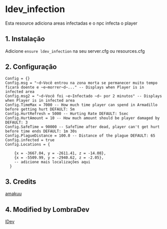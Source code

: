 # ldev_infection

Esta resource adiciona areas infectadas e o npc infecta o player

## 1. Instalação
Adicione ```ensure ldev_infection``` na seu server.cfg ou resources.cfg

## 2. Configuração
```
Config = {}
Config.msg = "~d~Você entrou na zona morta se permanecer muito tempo ficará doente e ~e~morrer~d~..." -- Displays when Player is in infected area
Config.msg2 = "~d~Você foi ~e~Infectado ~d~ por 2 minutos" -- Displays when Player is in infected area
Config.TimeMax = 7000 -- How much time player can spend in Armadillo before getting hurt DEFAULT: 5m
Config.HurtRefresh = 5000 -- Hurting Rate DEFAULT: 5sec
Config.HurtAmount = 10 -- How much amount should be player damaged by DEFAULT: 3
Config.SafeTime = 90000 -- SafeTime after dead, player can't get hurt before time ends DEFAULT: 1m 30s
Config.PlagueDistance = 100.0 -- Distance of the plague DEFAULT: 65
Config.infected = true
Config.Locations = {
    
    {x = -3667.04, y = -2611.41, z = -14.08},
    {x = -5509.99, y = -2940.62, z = -2.05},
    -- adicione mais localizações aqui
  }
```

## 3. Credits
[amakuu](https://github.com/amakuu/)

## 4. Modified by LombraDev
[lDev](https://github.com/Lombra4i20)